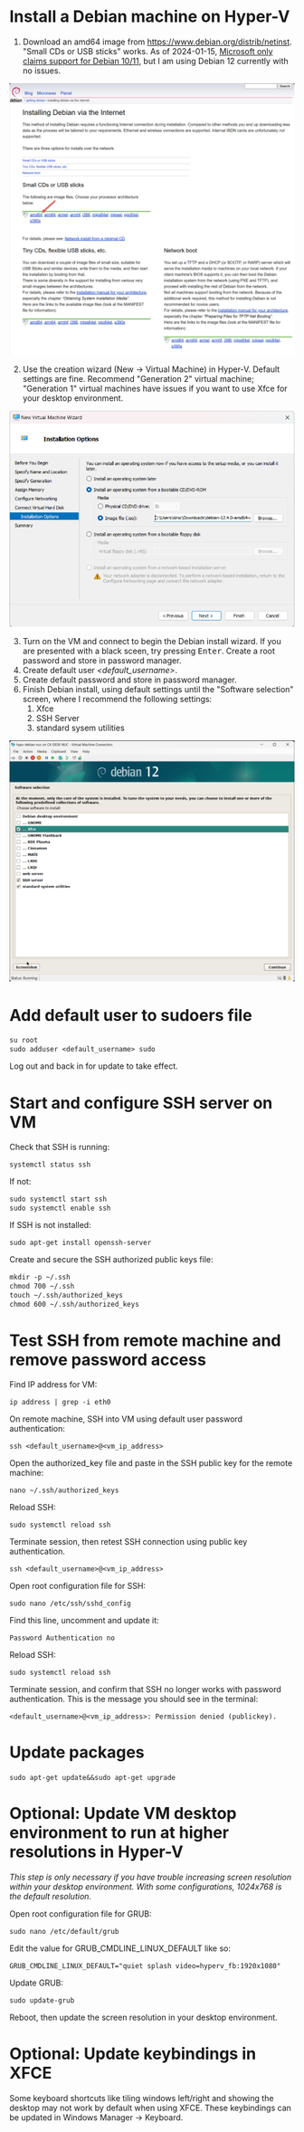 # Install a Debian machine on Hyper-V

1. Download an amd64 image from https://www.debian.org/distrib/netinst. "Small CDs or USB sticks" works. As of 2024-01-15, [Microsoft only claims support for Debian 10/11](https://learn.microsoft.com/en-us/windows-server/virtualization/hyper-v/supported-debian-virtual-machines-on-hyper-v), but I am using Debian 12 currently with no issues.

![](images/debianiso.png)

2. Use the creation wizard (New -> Virtual Machine) in Hyper-V. Default settings are fine. Recommend "Generation 2" virtual machine; "Generation 1" virtual machines have issues if you want to use Xfce for your desktop environment.

![](images/installationoptions.png)

3. Turn on the VM and connect to begin the Debian install wizard. If you are presented with a black sceen, try pressing <kbd>Enter</kbd>. Create a root password and store in password manager.
4. Create default user *<default_username>*.
5. Create default password and store in password manager.
6. Finish Debian install, using default settings until the "Software selection" screen, where I recommend the following settings:
   1. Xfce
   2. SSH Server
   3. standard sysem utilities

![](images/softwareselection.png)

# Add default user to sudoers file

    su root
    sudo adduser <default_username> sudo

Log out and back in for update to take effect.

# Start and configure SSH server on VM

Check that SSH is running:
    
    systemctl status ssh

If not:

    sudo systemctl start ssh
    sudo systemctl enable ssh

If SSH is not installed:

    sudo apt-get install openssh-server

Create and secure the SSH authorized public keys file:

    mkdir -p ~/.ssh
    chmod 700 ~/.ssh
    touch ~/.ssh/authorized_keys
    chmod 600 ~/.ssh/authorized_keys

# Test SSH from remote machine and remove password access

Find IP address for VM:

    ip address | grep -i eth0

On remote machine, SSH into VM using default user password authentication:

    ssh <default_username>@<vm_ip_address>

Open the authorized_key file and paste in the SSH public key for the remote machine:

    nano ~/.ssh/authorized_keys

Reload SSH:

    sudo systemctl reload ssh

Terminate session, then retest SSH connection using public key authentication.

    ssh <default_username>@<vm_ip_address>

Open root configuration file for SSH:

    sudo nano /etc/ssh/sshd_config

Find this line, uncomment and update it:

    Password Authentication no

Reload SSH:

    sudo systemctl reload ssh

Terminate session, and confirm that SSH no longer works with password authentication. This is the message you should see in the terminal:

    <default_username>@<vm_ip_address>: Permission denied (publickey).

# Update packages

    sudo apt-get update&&sudo apt-get upgrade

# Optional: Update VM desktop environment to run at higher resolutions in Hyper-V

*This step is only necessary if you have trouble increasing screen resolution within your desktop environment. With some configurations, 1024x768 is the default resolution.*

Open root configuration file for GRUB:

    sudo nano /etc/default/grub

Edit the value for GRUB_CMDLINE_LINUX_DEFAULT like so:

    GRUB_CMDLINE_LINUX_DEFAULT="quiet splash video=hyperv_fb:1920x1080"

Update GRUB:

    sudo update-grub

Reboot, then update the screen resolution in your desktop environment.

# Optional: Update keybindings in XFCE

Some keyboard shortcuts like tiling windows left/right and showing the desktop may not work by default when using XFCE. These keybindings can be updated in Windows Manager -> Keyboard.
